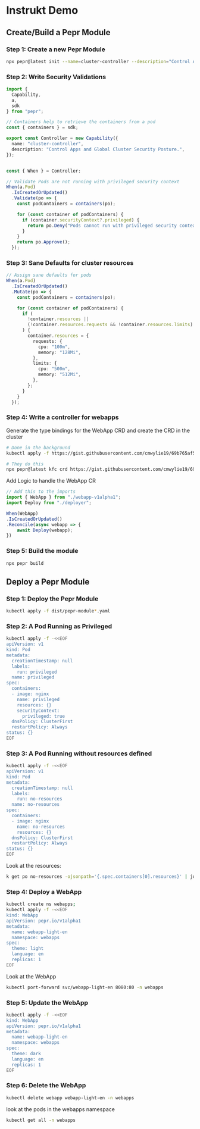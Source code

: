 # Instrukt Demo

## Create/Build a Pepr Module

### Step 1: Create a new Pepr Module

```bash
npx pepr@latest init --name=cluster-controller --description="Control Apps and Global Cluster Security Posture" --errorBehavior="reject" --skip-post-init
```

### Step 2: Write Security Validations

```ts
import {
  Capability,
  a,
  sdk
} from "pepr";

// Containers help to retrieve the containers from a pod
const { containers } = sdk;

export const Controller = new Capability({
  name: "cluster-controller",
  description: "Control Apps and Global Cluster Security Posture.",
});


const { When } = Controller;

// Validate Pods are not running with privileged security context
When(a.Pod)
  .IsCreatedOrUpdated()
  .Validate(po => {
    const podContainers = containers(po);

    for (const container of podContainers) {
      if (container.securityContext?.privileged) {
        return po.Deny("Pods cannot run with privileged security context");
      }
    }
    return po.Approve();
  });
```

### Step 3: Sane Defaults for cluster resources

```ts
// Assign sane defaults for pods
When(a.Pod)
  .IsCreatedOrUpdated()
  .Mutate(po => {
    const podContainers = containers(po);

    for (const container of podContainers) {
      if (
        !container.resources ||
        (!container.resources.requests && !container.resources.limits)
      ) {
        container.resources = {
          requests: {
            cpu: "100m",
            memory: "128Mi",
          },
          limits: {
            cpu: "500m",
            memory: "512Mi",
          },
        };
      }
    }
  });
```

### Step 4: Write a controller for webapps 

Generate the type bindings for the WebApp CRD and create the CRD in the cluster

```bash
# Done in the background
kubectl apply -f https://gist.githubusercontent.com/cmwylie19/69b765af5ab25af62696f3337df13687/raw/72f53db7ddc06fc8891dc81136a7c190bc70f41b/WebApp.yaml 

# They do this
npx pepr@latest kfc crd https://gist.githubusercontent.com/cmwylie19/69b765af5ab25af62696f3337df13687/raw/72f53db7ddc06fc8891dc81136a7c190bc70f41b/WebApp.yaml capabilities
```

Add Logic to handle the WebApp CR
```ts
// Add this to the imports
import { WebApp } from "./webapp-v1alpha1";
import Deploy from "./deployer";

When(WebApp)
.IsCreatedOrUpdated()
.Reconcile(async webapp => {
    await Deploy(webapp);
})
```


### Step 5: Build the module

```bash
npx pepr build
```

## Deploy a Pepr Module

### Step 1: Deploy the Pepr Module

```bash
kubectl apply -f dist/pepr-module*.yaml
```

### Step 2: A Pod Running as Privileged

```bash
kubectl apply -f -<<EOF
apiVersion: v1
kind: Pod
metadata:
  creationTimestamp: null
  labels:
    run: privileged
  name: privileged
spec:
  containers:
  - image: nginx
    name: privileged
    resources: {}
    securityContext:
      privileged: true
  dnsPolicy: ClusterFirst
  restartPolicy: Always
status: {}
EOF
```

### Step 3: A Pod Running without resources defined

```bash
kubectl apply -f -<<EOF
apiVersion: v1
kind: Pod
metadata:
  creationTimestamp: null
  labels:
    run: no-resources
  name: no-resources
spec:
  containers:
  - image: nginx
    name: no-resources
    resources: {}
  dnsPolicy: ClusterFirst
  restartPolicy: Always
status: {}
EOF
```

Look at the resources:

```bash
k get po no-resources -ojsonpath='{.spec.containers[0].resources}' | jq
```     

### Step 4: Deploy a WebApp

```bash
kubectl create ns webapps;
kubectl apply -f -<<EOF
kind: WebApp
apiVersion: pepr.io/v1alpha1
metadata:
  name: webapp-light-en
  namespace: webapps
spec:
  theme: light 
  language: en
  replicas: 1 
EOF
```

Look at the WebApp

```bash
kubectl port-forward svc/webapp-light-en 8080:80 -n webapps
```

### Step 5: Update the WebApp

```bash
kubectl apply -f -<<EOF
kind: WebApp
apiVersion: pepr.io/v1alpha1
metadata:
  name: webapp-light-en
  namespace: webapps
spec:
  theme: dark 
  language: en
  replicas: 1 
EOF
```

### Step 6: Delete the WebApp

```bash
kubectl delete webapp webapp-light-en -n webapps
```

look at the pods in the webapps namespace

```bash
kubectl get all -n webapps
```
